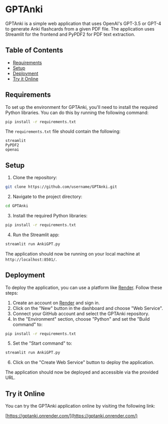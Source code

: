 # GPTAnki

GPTAnki is a simple web application that uses OpenAI's GPT-3.5 or GPT-4 to generate Anki flashcards from a given PDF file. The application uses Streamlit for the frontend and PyPDF2 for PDF text extraction.

## Table of Contents
- [Requirements](#requirements)
- [Setup](#setup)
- [Deployment](#deployment)
- [Try it Online](#try-it-online)

## Requirements

To set up the environment for GPTAnki, you'll need to install the required Python libraries. You can do this by running the following command:

```bash
pip install -r requirements.txt
```

The `requirements.txt` file should contain the following:

```
streamlit
PyPDF2
openai
```

## Setup

1. Clone the repository:

```bash
git clone https://github.com/username/GPTAnki.git
```

2. Navigate to the project directory:

```bash
cd GPTAnki
```

3. Install the required Python libraries:

```bash
pip install -r requirements.txt
```

4. Run the Streamlit app:

```bash
streamlit run AnkiGPT.py
```

The application should now be running on your local machine at `http://localhost:8501/`.

## Deployment

To deploy the application, you can use a platform like [Render](https://render.com/). Follow these steps:

1. Create an account on [Render](https://render.com/) and sign in.
2. Click on the "New" button in the dashboard and choose "Web Service".
3. Connect your GitHub account and select the GPTAnki repository.
4. In the "Environment" section, choose "Python" and set the "Build command" to:

```bash
pip install -r requirements.txt
```

5. Set the "Start command" to:

```bash
streamlit run AnkiGPT.py
```

6. Click on the "Create Web Service" button to deploy the application.

The application should now be deployed and accessible via the provided URL.

## Try it Online

You can try the GPTAnki application online by visiting the following link:

[https://gptanki.onrender.com/](https://gptanki.onrender.com/)
